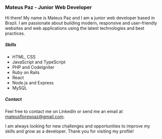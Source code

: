 ### Mateus Paz - Junior Web Developer

Hi there! My name is Mateus Paz and I am a junior web developer based in Brazil. I am passionate about building modern, responsive and user-friendly websites and web applications using the latest technologies and best practices.

##### Skills
- HTML, CSS 
- JavaScript and TypeScript
- PHP and CodeIgniter
- Ruby on Rails
- React
- Node.js and Express
- MySQL

##### Contact

Feel free to contact me on LinkedIn or send me an email at mateusflorespaz@gmail.com.

I am always looking for new challenges and opportunities to improve my skills and grow as a developer. Thank you for visiting my profile!

<!--
**mateusflorez/mateusflorez** is a ✨ _special_ ✨ repository because its `README.md` (this file) appears on your GitHub profile.

Here are some ideas to get you started:

- 🔭 I’m currently working on ...
- 🌱 I’m currently learning ...
- 👯 I’m looking to collaborate on ...
- 🤔 I’m looking for help with ...
- 💬 Ask me about ...
- 📫 How to reach me: ...
- 😄 Pronouns: ...
- ⚡ Fun fact: ...
-->
